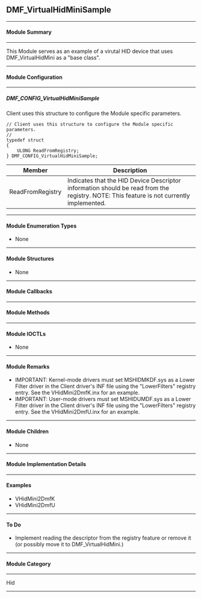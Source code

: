 ## DMF_VirtualHidMiniSample

-----------------------------------------------------------------------------------------------------------------------------------

#### Module Summary

-----------------------------------------------------------------------------------------------------------------------------------

This Module serves as an example of a virutal HID device that uses DMF_VirtualHidMini as a "base class".

-----------------------------------------------------------------------------------------------------------------------------------

#### Module Configuration

-----------------------------------------------------------------------------------------------------------------------------------
##### DMF_CONFIG_VirtualHidMiniSample
Client uses this structure to configure the Module specific parameters.

````
// Client uses this structure to configure the Module specific parameters.
//
typedef struct
{
    ULONG ReadFromRegistry;
} DMF_CONFIG_VirtualHidMiniSample;
````
Member | Description
----|----
ReadFromRegistry | Indicates that the HID Device Descriptor information should be read from the registry. NOTE: This feature is not currently implemented.

-----------------------------------------------------------------------------------------------------------------------------------

#### Module Enumeration Types

* None

-----------------------------------------------------------------------------------------------------------------------------------

#### Module Structures

* None

-----------------------------------------------------------------------------------------------------------------------------------

#### Module Callbacks

-----------------------------------------------------------------------------------------------------------------------------------

#### Module Methods

-----------------------------------------------------------------------------------------------------------------------------------

#### Module IOCTLs

* None

-----------------------------------------------------------------------------------------------------------------------------------

#### Module Remarks

* IMPORTANT: Kernel-mode drivers must set MSHIDMKDF.sys as a Lower Filter driver in the Client driver's INF file using the "LowerFilters" registry entry. See the VHidMini2DmfK.inx for an example.
* IMPORTANT: User-mode drivers must set MSHIDUMDF.sys as a Lower Filter driver in the Client driver's INF file using the "LowerFilters" registry entry. See the VHidMini2DmfU.inx for an example.

-----------------------------------------------------------------------------------------------------------------------------------

#### Module Children

* None

-----------------------------------------------------------------------------------------------------------------------------------

#### Module Implementation Details

-----------------------------------------------------------------------------------------------------------------------------------

#### Examples

* VHidMini2DmfK
* VHidMini2DmfU

-----------------------------------------------------------------------------------------------------------------------------------

#### To Do

* Implement reading the descriptor from the registry feature or remove it (or possibly move it to DMF_VirtualHidMini.)

-----------------------------------------------------------------------------------------------------------------------------------
#### Module Category

-----------------------------------------------------------------------------------------------------------------------------------

Hid

-----------------------------------------------------------------------------------------------------------------------------------

